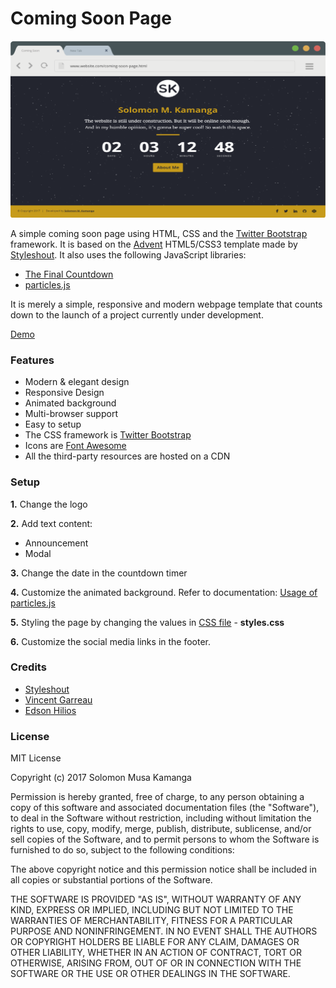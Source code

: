 # Coming Soon Page

![Screenshot](art/screenshot.png)

A simple coming soon page using HTML, CSS and the [Twitter Bootstrap](https://www.getbootstrap.com) framework. It is based on the [Advent](https://www.styleshout.com/free-templates/advent/) HTML5/CSS3 template made by [Styleshout](https://www.styleshout.com). It also uses the following JavaScript libraries:
- [The Final Countdown](http://hilios.github.io/jQuery.countdown/)
- [particles.js](http://vincentgarreau.com/particles.js/)

It is merely a simple, responsive and modern webpage template that counts down to the launch of a project currently under development.

[Demo](http://www.solomonkamanga.github.io/coming-soon-page)

### Features
- Modern & elegant design
- Responsive Design
- Animated background
- Multi-browser support
- Easy to setup
- The CSS framework is [Twitter Bootstrap](https://www.getbootstrap.com)
- Icons are [Font Awesome](https://www.fontawesome.io)
- All the third-party resources are hosted on a CDN 

### Setup
**1.** Change the logo

**2.** Add text content:
- Announcement
- Modal 

**3.** Change the date in the countdown timer

**4.** Customize the animated background. Refer to documentation: [Usage of particles.js](https://github.com/VincentGarreau/particles.js/#usage)

**5.** Styling the page by changing the values in [CSS file](css/style.css) - **styles.css**

**6.** Customize the social media links in the footer.

### Credits
- [Styleshout](https://www.styleshout.com)
- [Vincent Garreau](https://www.vincentgarreau.com)
- [Edson Hilios](http://edson.hilios.com.br)

### License
MIT License

Copyright (c) 2017 Solomon Musa Kamanga

Permission is hereby granted, free of charge, to any person obtaining a copy
of this software and associated documentation files (the "Software"), to deal
in the Software without restriction, including without limitation the rights
to use, copy, modify, merge, publish, distribute, sublicense, and/or sell
copies of the Software, and to permit persons to whom the Software is
furnished to do so, subject to the following conditions:

The above copyright notice and this permission notice shall be included in all
copies or substantial portions of the Software.

THE SOFTWARE IS PROVIDED "AS IS", WITHOUT WARRANTY OF ANY KIND, EXPRESS OR
IMPLIED, INCLUDING BUT NOT LIMITED TO THE WARRANTIES OF MERCHANTABILITY,
FITNESS FOR A PARTICULAR PURPOSE AND NONINFRINGEMENT. IN NO EVENT SHALL THE
AUTHORS OR COPYRIGHT HOLDERS BE LIABLE FOR ANY CLAIM, DAMAGES OR OTHER
LIABILITY, WHETHER IN AN ACTION OF CONTRACT, TORT OR OTHERWISE, ARISING FROM,
OUT OF OR IN CONNECTION WITH THE SOFTWARE OR THE USE OR OTHER DEALINGS IN THE
SOFTWARE.





